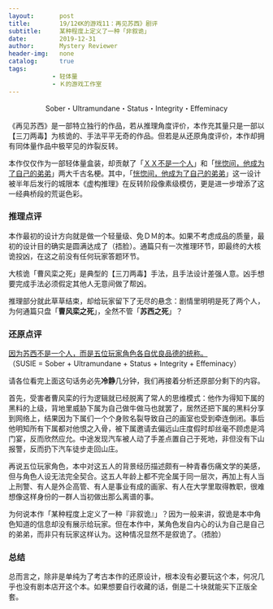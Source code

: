 ```yaml
---
layout:       post
title:        19/12《K的游戏11：再见苏西》剧评
subtitle:     某种程度上定义了一种「非叙诡」
date:         2019-12-31
author:       Mystery Reviewer
header-img:   none
catalog:      true
tags:
            - 轻体量
            - Ｋ的游戏工作室
---
```


<p style="text-align:center">Sober・Ultramundane・Status・Integrity・Effeminacy</p>

《再见苏西》是一部特立独行的作品，若从推理角度评价，本作充其量只是一部以【三刀两毒】为核诡的、手法平平无奇的作品。但若是从还原角度评价，本作却拥有同体量作品中极罕见的炸裂反转。

本作仅仅作为一部轻体量盒装，却贡献了「<u>ＸＸ不是一个人</u>」和「<u>恍惚间，他成为了自己的弟弟</u>」两大千古名梗。其中，「<u>恍惚间，他成为了自己的弟弟</u>」这一设计被半年后发行的城限本《虚构推理》在反转阶段像素级模仿，更是进一步增添了这一经典桥段的荒诞色彩。

### 推理点评

本作最初的设计方向就是做一个轻量级、免ＤＭ的本。如果不考虑成品的质量，最初的设计目的确实是圆满达成了（捂脸）。通篇只有一次推理环节，即最终的大核诡投凶，在这之前没有任何玩家答题环节。

大核诡「曹风栾之死」是典型的【三刀两毒】手法，且手法设计差强人意。凶手想要完成手法必须假定其他人无意间做了帮凶。

推理部分就此草草结束，却给玩家留下了无尽的悬念：剧情里明明是死了两个人，为何通篇只盘「**曹风栾之死**」，全然不管「**苏西之死**」？

### 还原点评

<u>因为苏西不是一个人，而是五位玩家角色各自优良品德的统称。</u><br>（SUSIE = Sober + Ultramundane + Status + Integrity + Effeminacy）

请各位看完上面这句话务必先**冷静**几分钟，我们再接着分析还原部分剩下的内容。

首先，受害者曹风栾的行为逻辑就已经脱离了常人的思维模式：他作为得知下属的黑料的上级，背地里威胁下属为自己做牛做马也就罢了，居然还把下属的黑料分享到网络上，结果因为下属们一个个身败名裂导致自己的画室也受到牵连倒闭。事后他明知所有下属都对他恨之入骨，被下属邀请去偏远山庄度假时却丝毫不顾虑是鸿门宴，反而欣然应允。中途发现汽车被人动了手差点置自己于死地，非但没有下山报警，反而扔下汽车徒步走回山庄。

再说五位玩家角色，本中对这五人的背景经历描述颇有一种青春伤痛文学的美感，但与角色人设无法完全契合。这五人年龄上都不完全属于同一层次，再加上有人当上刑警、有人是外企高管、有人是事业有成的画家、有人在大学里取得教职，很难想像这样身份的一群人当初做出那么离谱的事。

为何说本作「某种程度上定义了一种『非叙诡』」？因为一般来讲，叙诡是本中角色知道的信息却没有展示给玩家。但在本作中，某角色发自内心的认为自己是自己的弟弟，而非只有玩家这样认为。这种情况显然不是叙诡了。（捂脸）

### 总结

总而言之，除非是单纯为了考古本作的还原设计，根本没有必要玩这个本，何况几乎也没有剧本店开这个本。如果想要自行收藏的话，倒是二十块就能买下正版全套。
